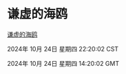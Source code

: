 # 谦虚的海鸥
[谦虚的海鸥](http://219.139.199.238:56308/qxdho/course/base/hotlink/index.php)

2024年 10月 24日 星期四 22:20:02 CST

2024年 10月 24日 星期四 14:20:02 GMT

